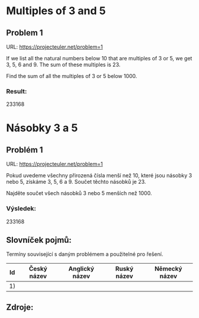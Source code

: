 ﻿# Multiples of 3 and 5
## Problem 1

URL: https://projecteuler.net/problem=1

If we list all the natural numbers below 10 that are multiples of 3 or 5, we 
get 3, 5, 6 and 9. The sum of these multiples is 23.

Find the sum of all the multiples of 3 or 5 below 1000.

### Result: 
233168

# Násobky 3 a 5
## Problém 1

URL: https://projecteuler.net/problem=1

Pokud uvedeme všechny přirozená čísla menší než 10, které jsou násobky 3 nebo 5, 
získáme 3, 5, 6 a 9. Součet těchto násobků je 23.

Najděte součet všech násobků 3 nebo 5 menších než 1000.

### Výsledek: 
233168

## Slovníček pojmů:
Termíny související s daným problémem a použitelné pro řešení.

Id | Český název | Anglický název | Ruský název | Německý název 
---|-------------|----------------|-------------|--------------
1) |  |  |  |

## Zdroje:

